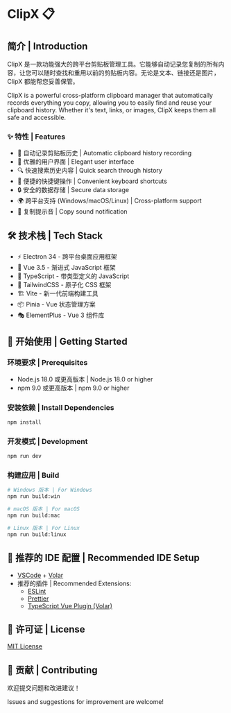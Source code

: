 # ClipX 📋

## 简介 | Introduction

ClipX 是一款功能强大的跨平台剪贴板管理工具。它能够自动记录您复制的所有内容，让您可以随时查找和重用以前的剪贴板内容。无论是文本、链接还是图片，ClipX 都能帮您妥善保管。

ClipX is a powerful cross-platform clipboard manager that automatically records everything you copy, allowing you to easily find and reuse your clipboard history. Whether it's text, links, or images, ClipX keeps them all safe and accessible.

### ✨ 特性 | Features

- 🔄 自动记录剪贴板历史 | Automatic clipboard history recording
- 🌈 优雅的用户界面 | Elegant user interface
- 🔍 快速搜索历史内容 | Quick search through history
- 🎯 便捷的快捷键操作 | Convenient keyboard shortcuts
- 🔒 安全的数据存储 | Secure data storage
- 🌍 跨平台支持 (Windows/macOS/Linux) | Cross-platform support
- 🔔 复制提示音 | Copy sound notification

## 🛠️ 技术栈 | Tech Stack

- ⚡️ Electron 34 - 跨平台桌面应用框架
- 🎯 Vue 3.5 - 渐进式 JavaScript 框架
- 💪 TypeScript - 带类型定义的 JavaScript
- 🎨 TailwindCSS - 原子化 CSS 框架
- 🏗️ Vite - 新一代前端构建工具
- 📦 Pinia - Vue 状态管理方案
- 🎭 ElementPlus - Vue 3 组件库

## 🚀 开始使用 | Getting Started

### 环境要求 | Prerequisites

- Node.js 18.0 或更高版本 | Node.js 18.0 or higher
- npm 9.0 或更高版本 | npm 9.0 or higher

### 安装依赖 | Install Dependencies

```bash
npm install
```

### 开发模式 | Development

```bash
npm run dev
```

### 构建应用 | Build

```bash
# Windows 版本 | For Windows
npm run build:win

# macOS 版本 | For macOS
npm run build:mac

# Linux 版本 | For Linux
npm run build:linux
```

## 🎯 推荐的 IDE 配置 | Recommended IDE Setup

- [VSCode](https://code.visualstudio.com/) + [Volar](https://marketplace.visualstudio.com/items?itemName=Vue.volar)
- 推荐的插件 | Recommended Extensions:
  - [ESLint](https://marketplace.visualstudio.com/items?itemName=dbaeumer.vscode-eslint)
  - [Prettier](https://marketplace.visualstudio.com/items?itemName=esbenp.prettier-vscode)
  - [TypeScript Vue Plugin (Volar)](https://marketplace.visualstudio.com/items?itemName=Vue.vscode-typescript-vue-plugin)

## 📝 许可证 | License

[MIT License](LICENSE)

## 🤝 贡献 | Contributing

欢迎提交问题和改进建议！

Issues and suggestions for improvement are welcome!
